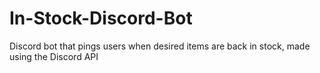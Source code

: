 # In-Stock-Discord-Bot
Discord bot that pings users when desired items are back in stock, made using the Discord API
